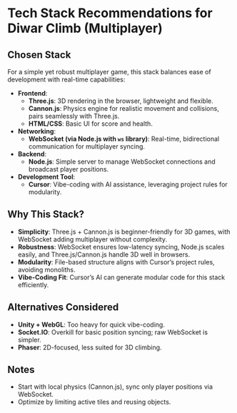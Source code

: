 # Tech Stack Recommendations for Diwar Climb (Multiplayer)

## Chosen Stack
For a simple yet robust multiplayer game, this stack balances ease of development with real-time capabilities:

- **Frontend**: 
  - **Three.js**: 3D rendering in the browser, lightweight and flexible.
  - **Cannon.js**: Physics engine for realistic movement and collisions, pairs seamlessly with Three.js.
  - **HTML/CSS**: Basic UI for score and health.
- **Networking**: 
  - **WebSocket (via Node.js with `ws` library)**: Real-time, bidirectional communication for multiplayer syncing.
- **Backend**: 
  - **Node.js**: Simple server to manage WebSocket connections and broadcast player positions.
- **Development Tool**: 
  - **Cursor**: Vibe-coding with AI assistance, leveraging project rules for modularity.

## Why This Stack?
- **Simplicity**: Three.js + Cannon.js is beginner-friendly for 3D games, with WebSocket adding multiplayer without complexity.
- **Robustness**: WebSocket ensures low-latency syncing, Node.js scales easily, and Three.js/Cannon.js handle 3D well in browsers.
- **Modularity**: File-based structure aligns with Cursor’s project rules, avoiding monoliths.
- **Vibe-Coding Fit**: Cursor’s AI can generate modular code for this stack efficiently.

## Alternatives Considered
- **Unity + WebGL**: Too heavy for quick vibe-coding.
- **Socket.IO**: Overkill for basic position syncing; raw WebSocket is simpler.
- **Phaser**: 2D-focused, less suited for 3D climbing.

## Notes
- Start with local physics (Cannon.js), sync only player positions via WebSocket.
- Optimize by limiting active tiles and reusing objects.